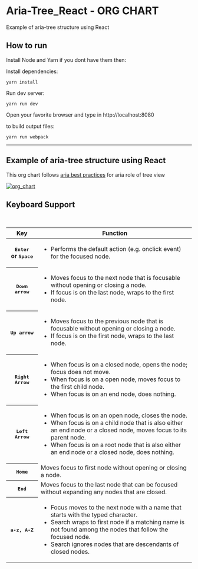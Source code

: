 
# Aria-Tree_React - ORG CHART

Example of aria-tree structure using React

## How to run 
Install Node and Yarn if you dont have them then:

Install dependencies:

    yarn install

Run dev server:

    yarn run dev

Open your favorite browser and type in http://localhost:8080

to build output files:

    yarn run webpack
    
---

<h2>Example of aria-tree structure using React</h2>
<p>
    This org chart follows <a href='https://www.w3.org/TR/wai-aria-practices-1.1/examples/treeview/treeview-1/treeview-1a.html'>aria best practices</a> for aria role of tree view
</p>
    
 <a href="https://ibb.co/kZQUpe"><img src="https://preview.ibb.co/n7129e/org_chart.png" alt="org_chart" border="0"></a>
       <div className='container2' >
            <h2 id="kbd_label">Keyboard Support</h2>
            <table className="def" aria-labelledby="kbd_label" id="kbd_desc">
                <thead>
                    <tr>
                        <th>Key</th>
                        <th>Function</th>
                    </tr>
                </thead>
                <tbody>
                    <tr>
                        <th><kbd>Enter</kbd><br />or&nbsp;<kbd>Space</kbd></th>
                        <td>
                            <ul>
                                <li>Performs the default action (e.g. onclick event) for the focused node.</li>
                            </ul>
                        </td>
                    </tr>
                    <tr>    
                        <th><kbd>Down arrow</kbd></th>
                        <td>
                            <ul>
                                <li>Moves focus to the next node that is focusable without opening or closing a node.</li>
                                <li>If focus is on the last node, wraps to the first node.</li>
                            </ul>
                        </td>
                    </tr>
                    <tr>
                        <th><kbd>Up arrow</kbd></th>
                        <td>
                            <ul>
                                <li>Moves focus to the previous node that is focusable without opening or closing a node.</li>
                                <li>If focus is on the first node, wraps to the last node.</li>
                            </ul>
                        </td>
                    </tr>
                    <tr>
                        <th><kbd>Right Arrow</kbd></th>
                        <td>
                            <ul>
                                <li>When focus is on a closed node, opens the node; focus does not move.</li>
                                <li>When focus is on a open node, moves focus to the first child node.</li>
                                <li>When focus is on an end node, does nothing.</li>
                            </ul>
                        </td>
                    </tr>
                    <tr>
                        <th><kbd>Left Arrow</kbd></th>
                        <td>
                            <ul>
                                <li>When focus is on an open node, closes the node.</li>
                                <li>When focus is on a child node that is also either an end node or a closed node, moves
                                    focus to its parent node.</li>
                                <li>When focus is on a root node that is also either an end node or a closed node, does nothing.</li>
                            </ul>
                        </td>
                    </tr>
                    <tr>
                        <th><kbd>Home</kbd></th>
                        <td>Moves focus to first node without opening or closing a node.</td>
                    </tr>
                    <tr>
                        <th><kbd>End</kbd></th>
                        <td>Moves focus to the last node that can be focused without expanding any nodes that are closed.</td>
                    </tr>
                    <tr>
                        <th><kbd>a-z, A-Z</kbd></th>
                        <td>
                            <ul>
                                <li>Focus moves to the next node with a name that starts with the typed character.</li>
                                <li>Search wraps to first node if a matching name is not found among the nodes that follow
                                    the focused node.</li>
                                <li>Search ignores nodes that are descendants of closed nodes.</li>
                            </ul>
                        </td>
                    </tr>
                </tbody>
            </table>
        </div>
